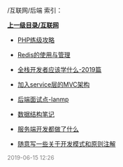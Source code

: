 /互联网/后端 索引：


**[上一级目录/互联网](/互联网/index.md)**

- [PHP练级攻略](/互联网/后端/PHP练级攻略.md)

- [Redis的使用与管理](/互联网/后端/Redis的使用与管理.md)

- [全栈开发者应该学什么-2019篇](/互联网/后端/全栈开发者应该学什么-2019篇.md)

- [加入service层的MVC架构](/互联网/后端/加入service层的MVC架构.md)

- [后端面试点-lanmp](/互联网/后端/后端面试点-lanmp.md)

- [数据结构笔记](/互联网/后端/数据结构笔记.md)

- [服务端开发都做了什么](/互联网/后端/服务端开发都做了什么.md)

- [随意写一些关于开发模式和原则注解](/互联网/后端/随意写一些关于开发模式和原则注解.md)


<font size=2 color='grey'> 2019-06-15 12:26 </font>